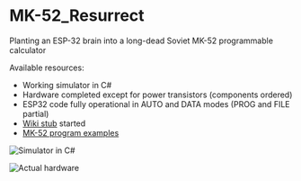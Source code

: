 # MK-52_Resurrect
Planting an ESP-32 brain into a long-dead Soviet MK-52 programmable calculator

Available resources:

* Working simulator in C#
* Hardware completed except for power transistors (components ordered)
* ESP32 code fully operational in AUTO and DATA modes (PROG and FILE partial)
* [Wiki stub](https://github.com/myak555/MK-52_Resurrect/wiki) started
* [MK-52 program examples](https://github.com/myak555/MK-52_Resurrect/tree/main/MK-52_Simulator/Tests)

![Simulator in C#](https://github.com/myak555/MK-52_Resurrect/blob/main/Images/Simulator_Running.png)

![Actual hardware](https://github.com/myak555/MK-52_Resurrect/blob/main/Images/Assembled.JPG)
